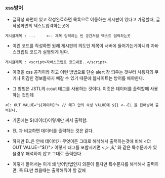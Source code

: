 ### xss방어 

* 글작성 화면이 있고 작성완료하면 목록으로 이동하는 게시판이 있다고 가정할때, 글작성화면의 텍스트입력하는곳에

``` 
게시글제목 : ...     <-- 제목 입력하는 빈 공간처럼 텍스트 입력하는곳
```

* 이런 코드를 작성하면 원래 게시판의 의도인 제목이 서버에 들어가는게아니라 자바스크립트 코드가 실행되게 된다.

```
게시글제목 : <script>자바스크립트 코드내용..</script>
```

* 이것을 xss 공격이라 하고 이런 방법으로 단순 alert 창 띄우는 것부터 사용자의 쿠키나 민감한 정보들까지 빼갈 수 있기 때문에 웹사이트는 방어를 해야한다.

* 그 방법은 JSTL의 c:out 태그를 사용하는 것이다. 이것은 데이터를 출력할때 사용하는 것인데

```
<C: OUT VALUE="${데이터}"> // 태그 안의 속성 VALUE에 ${} <--EL 을 집어넣어 출력한다. 
```

* 기존에는 ${데이터}이렇게만 써서 출력함. 

* EL 과 비교하면 데이터를 출력하는 것은 같다. 

* 하지만 EL은 안에 데이터가 무엇이든 그대로 해석해서 출력하는것에 비해 <C: OUT VALUE="${}"> 이렇게 태그를 포함시키면 <,> ,&,' 와 같은 특수문자가 있을경우 해석하지 않고 그대로 출력한다

* 이렇게 들어서는 이게 왜 방어방법인지 의문이 들지만 특수문자를 해석해서 출력하면, 즉 EL만 썼을때는 출력해줘야 할 값에<script>같은 값이 있을경우 문자열로 출력되는게 아니라 자바스크립트 코드가 실행된다. 

* 그렇다는 것은 게시글 값, 즉 문자열이 넘어와야 되는데 코드가 실행되는 xss 공격이 들어오는 것이고,

* EL 대신 c:out 태그를 사용한다면 <script> 값을 출력할때 앞 뒤로 특수문자인 <, > 가 있으니 해석하지 않고, 

* 즉 자바스크립트 문법에 맞다고 실행하지 말고 문자열로 그대로 뽑아주는 것이다.

* 결과로 게시판에 글제목: <script> 이렇게 코드가 실행되는게 아닌 문자열로 출력되는 것이다.

* <C:OUT> 태그로도 EL처럼 출력 할 수 있는데 <C: OUT VALUE="${}" escapeXml=false> c:out 태그에 escapeXml 속성을 추가해주고 false를 지정해주는 것이다 이렇게 하면 el처럼 값을 해석해서 출력한다.

* escapeXml 속성의 기본값은 true이고 이 경우 위에서 설명한 것처럼 문자열을 해석하지 않고 내보낸다.

* 기본값으로 사용할 때는 escapeXml 속성을 명시하지 않아도 된다.
  
### xss공격 실행 시점

* xss 공격이 들어올때 버튼을 눌러 게시글 제목 페이지 완료 버튼을 눌러 서버로 넘어가기 전 에서 실행되는지, 서버들어갔다 나와서 이동한 페이지에서 실행되는지는 잘 모르겠다. 
  
* 그러나 c:out 태그를 사용함으로서 방지한다고 하는걸 보니 이동 후 페이지에서 실행되는거 같다. 추측임.

   
